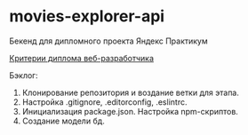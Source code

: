 # movies-explorer-api
Бекенд для дипломного проекта Яндекс Практикум

[Критерии диплома веб-разработчика](https://code.s3.yandex.net/web-developer/static/new-program/web-diploma-criteria-2.0/index.html)

Бэклог:

1. Клонирование репозитория и воздание ветки для этапа.
2. Настройка .gitignore, .editorconfig, .eslintrc.
3. Инициализация package.json. Настройка npm-скриптов.
4. Создание модели бд.
